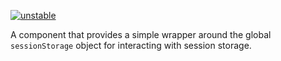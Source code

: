 [![unstable](http://badges.github.io/stability-badges/dist/unstable.svg)](http://github.com/badges/stability-badges)

A component that provides a simple wrapper around the global
`sessionStorage` object for interacting with session storage.
